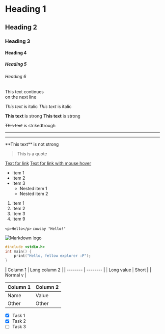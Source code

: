 <!--
Consider this resource not valid for github.
Check the TUTORIAL.md instead.
--->

[//]: # (Headings)
# Heading 1
## Heading 2
### Heading 3
#### Heading 4
##### Heading 5
###### Heading 6

[//]: # (Line breaks [only github])
This text continues \
on the next line

[//]: # (Comments [only github])
<!-- I wonder whether github has the best markdown or not -->

[//]: # (Italics)
*This text* is italic
_This text_ is italic

[//]: # (Strong)
**This text** is strong
__This text__ is strong

[//]: # (Striketrough)
~~This text~~ is strikedtrough

[//]: # (Horizontal rule)
---
___

[//]: # (Escape symbols)
\*\*This text\*\* is not strong

[//]: # (Blockquote)
> This is a quote

[//]: # (Links)
[Text for link](https://google.com)
[Text for link with mouse hover](https://google.com "Hello :P")

[//]: # (Unordered lists)
* Item 1
* Item 2
* Item 3
	* Nested item 1
	* Nested item 2

[//]: # (Ordered lists)
1. Item 1
1. Item 2
1. Item 3
376. Item 9

[//]: # (Inline code block)
`<p>Hello</p>`
`cowsay "Hello!"`

[//]: # (Images)
![Markdown logo](https://markdown-here.com/img/icon256.png)

[//]: # (Code blocks)
```c
#include <stdio.h>
int main() {
	print("Hello, fellow explorer :P");
}
```

[//]: # (Tables)
| Column 1 | Long column 2 |
| -------- | -------- |
| Long value | Short |
| Normal v |

| Column 1 | Column 2 |
| -------- | -------- |
| Name     | Value    |
| Other    | Other    |

[//]: # (Task lists)
* [x] Task 1
* [x] Task 2
* [ ] Task 3
